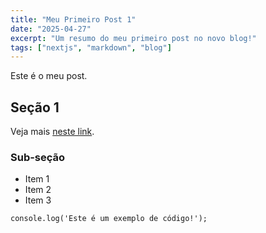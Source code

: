 ```yaml
---
title: "Meu Primeiro Post 1"
date: "2025-04-27"
excerpt: "Um resumo do meu primeiro post no novo blog!"
tags: ["nextjs", "markdown", "blog"]
---
```


Este é o meu post.

## Seção 1

Veja mais [neste link](https://example.com).

### Sub-seção

- Item 1
- Item 2
- Item 3

```tsx
console.log('Este é um exemplo de código!');

